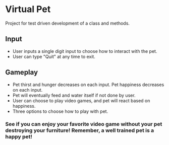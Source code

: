 # Virtual Pet

Project for test driven development of a class and methods.

## Input
- User inputs a single digit input to choose how to interact with the pet.
- User can type "Quit" at any time to exit.

## Gameplay
- Pet thirst and hunger decreases on each input. Pet happiness decreases on each input.
- Pet will eventually feed and water itself if not done by user.
- User can choose to play video games, and pet will react based on happiness.
- Three options to choose how to play with pet.

### See if you can enjoy your favorite video game without your pet destroying your furniture! Remember, a well trained pet is a happy pet!